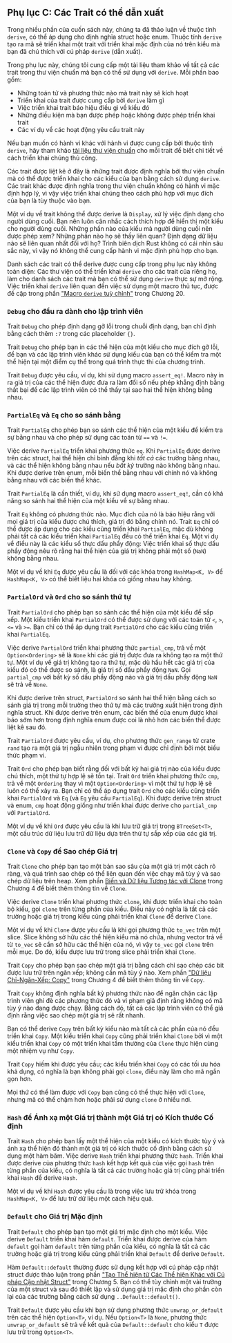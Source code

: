 ## Phụ lục C: Các Trait có thể dẫn xuất

Trong nhiều phần của cuốn sách này, chúng ta đã thảo luận về thuộc tính
`derive`, có thể áp dụng cho định nghĩa struct hoặc enum. Thuộc tính `derive`
tạo ra mã sẽ triển khai một trait với triển khai mặc định của nó trên kiểu mà
bạn đã chú thích với cú pháp `derive` (dẫn xuất).

Trong phụ lục này, chúng tôi cung cấp một tài liệu tham khảo về tất cả các trait
trong thư viện chuẩn mà bạn có thể sử dụng với `derive`. Mỗi phần bao gồm:

- Những toán tử và phương thức nào mà trait này sẽ kích hoạt
- Triển khai của trait được cung cấp bởi `derive` làm gì
- Việc triển khai trait báo hiệu điều gì về kiểu đó
- Những điều kiện mà bạn được phép hoặc không được phép triển khai trait
- Các ví dụ về các hoạt động yêu cầu trait này

Nếu bạn muốn có hành vi khác với hành vi được cung cấp bởi thuộc tính `derive`,
hãy tham khảo
[tài liệu thư viện chuẩn](https://doc.rust-lang.org/std/index.html)<!-- ignore -->
cho mỗi trait để biết chi tiết về cách triển khai chúng thủ công.

Các trait được liệt kê ở đây là những trait được định nghĩa bởi thư viện chuẩn
mà có thể được triển khai cho các kiểu của bạn bằng cách sử dụng `derive`. Các
trait khác được định nghĩa trong thư viện chuẩn không có hành vi mặc định hợp
lý, vì vậy việc triển khai chúng theo cách phù hợp với mục đích của bạn là tùy
thuộc vào bạn.

Một ví dụ về trait không thể được derive là `Display`, xử lý việc định dạng cho
người dùng cuối. Bạn nên luôn cân nhắc cách thích hợp để hiển thị một kiểu cho
người dùng cuối. Những phần nào của kiểu mà người dùng cuối nên được phép xem?
Những phần nào họ sẽ thấy liên quan? Định dạng dữ liệu nào sẽ liên quan nhất đối
với họ? Trình biên dịch Rust không có cái nhìn sâu sắc này, vì vậy nó không thể
cung cấp hành vi mặc định phù hợp cho bạn.

Danh sách các trait có thể derive được cung cấp trong phụ lục này không toàn
diện: Các thư viện có thể triển khai `derive` cho các trait của riêng họ, làm
cho danh sách các trait mà bạn có thể sử dụng `derive` thực sự mở rộng. Việc
triển khai `derive` liên quan đến việc sử dụng một macro thủ tục, được đề cập
trong phần ["Macro `derive` tuỳ chỉnh"][custom-derive-macros]<!-- ignore -->
trong Chương 20.

### `Debug` cho đầu ra dành cho lập trình viên

Trait `Debug` cho phép định dạng gỡ lỗi trong chuỗi định dạng, bạn chỉ định bằng
cách thêm `:?` trong các placeholder `{}`.

Trait `Debug` cho phép bạn in các thể hiện của một kiểu cho mục đích gỡ lỗi, để
bạn và các lập trình viên khác sử dụng kiểu của bạn có thể kiểm tra một thể hiện
tại một điểm cụ thể trong quá trình thực thi của chương trình.

Trait `Debug` được yêu cầu, ví dụ, khi sử dụng macro `assert_eq!`. Macro này in
ra giá trị của các thể hiện được đưa ra làm đối số nếu phép khẳng định bằng thất
bại để các lập trình viên có thể thấy tại sao hai thể hiện không bằng nhau.

### `PartialEq` và `Eq` cho so sánh bằng

Trait `PartialEq` cho phép bạn so sánh các thể hiện của một kiểu để kiểm tra sự
bằng nhau và cho phép sử dụng các toán tử `==` và `!=`.

Việc derive `PartialEq` triển khai phương thức `eq`. Khi `PartialEq` được derive
trên các struct, hai thể hiện chỉ bình đẳng khi _tất cả_ các trường bằng nhau,
và các thể hiện không bằng nhau nếu _bất kỳ_ trường nào không bằng nhau. Khi
được derive trên enum, mỗi biến thể bằng nhau với chính nó và không bằng nhau
với các biến thể khác.

Trait `PartialEq` là cần thiết, ví dụ, khi sử dụng macro `assert_eq!`, cần có
khả năng so sánh hai thể hiện của một kiểu về sự bằng nhau.

Trait `Eq` không có phương thức nào. Mục đích của nó là báo hiệu rằng với mọi
giá trị của kiểu được chú thích, giá trị đó bằng chính nó. Trait `Eq` chỉ có thể
được áp dụng cho các kiểu cũng triển khai `PartialEq`, mặc dù không phải tất cả
các kiểu triển khai `PartialEq` đều có thể triển khai `Eq`. Một ví dụ về điều
này là các kiểu số thực dấu phẩy động: Việc triển khai số thực dấu phẩy động nêu
rõ rằng hai thể hiện của giá trị không phải một số (`NaN`) không bằng nhau.

Một ví dụ về khi `Eq` được yêu cầu là đối với các khóa trong `HashMap<K, V>` để
`HashMap<K, V>` có thể biết liệu hai khóa có giống nhau hay không.

### `PartialOrd` và `Ord` cho so sánh thứ tự

Trait `PartialOrd` cho phép bạn so sánh các thể hiện của một kiểu để sắp xếp.
Một kiểu triển khai `PartialOrd` có thể được sử dụng với các toán tử `<`, `>`,
`<=` và `>=`. Bạn chỉ có thể áp dụng trait `PartialOrd` cho các kiểu cũng triển
khai `PartialEq`.

Việc derive `PartialOrd` triển khai phương thức `partial_cmp`, trả về một
`Option<Ordering>` sẽ là `None` khi các giá trị được đưa ra không tạo ra một thứ
tự. Một ví dụ về giá trị không tạo ra thứ tự, mặc dù hầu hết các giá trị của
kiểu đó có thể được so sánh, là giá trị số dấu phẩy động `NaN`. Gọi
`partial_cmp` với bất kỳ số dấu phẩy động nào và giá trị dấu phẩy động `NaN` sẽ
trả về `None`.

Khi được derive trên struct, `PartialOrd` so sánh hai thể hiện bằng cách so sánh
giá trị trong mỗi trường theo thứ tự mà các trường xuất hiện trong định nghĩa
struct. Khi được derive trên enum, các biến thể của enum được khai báo sớm hơn
trong định nghĩa enum được coi là nhỏ hơn các biến thể được liệt kê sau đó.

Trait `PartialOrd` được yêu cầu, ví dụ, cho phương thức `gen_range` từ crate
`rand` tạo ra một giá trị ngẫu nhiên trong phạm vi được chỉ định bởi một biểu
thức phạm vi.

Trait `Ord` cho phép bạn biết rằng đối với bất kỳ hai giá trị nào của kiểu được
chú thích, một thứ tự hợp lệ sẽ tồn tại. Trait `Ord` triển khai phương thức
`cmp`, trả về một `Ordering` thay vì một `Option<Ordering>` vì một thứ tự hợp lệ
sẽ luôn có thể xảy ra. Bạn chỉ có thể áp dụng trait `Ord` cho các kiểu cũng
triển khai `PartialOrd` và `Eq` (và `Eq` yêu cầu `PartialEq`). Khi được derive
trên struct và enum, `cmp` hoạt động giống như triển khai được derive cho
`partial_cmp` với `PartialOrd`.

Một ví dụ về khi `Ord` được yêu cầu là khi lưu trữ giá trị trong `BTreeSet<T>`,
một cấu trúc dữ liệu lưu trữ dữ liệu dựa trên thứ tự sắp xếp của các giá trị.

### `Clone` và `Copy` để Sao chép Giá trị

Trait `Clone` cho phép bạn tạo một bản sao sâu của một giá trị một cách rõ ràng,
và quá trình sao chép có thể liên quan đến việc chạy mã tùy ý và sao chép dữ
liệu trên heap. Xem phần [Biến và Dữ liệu Tương tác với
Clone][variables-and-data-interacting-with-clone]<!-- ignore --> trong Chương 4
để biết thêm thông tin về `Clone`.

Việc derive `Clone` triển khai phương thức `clone`, khi được triển khai cho toàn
bộ kiểu, gọi `clone` trên từng phần của kiểu. Điều này có nghĩa là tất cả các
trường hoặc giá trị trong kiểu cũng phải triển khai `Clone` để derive `Clone`.

Một ví dụ về khi `Clone` được yêu cầu là khi gọi phương thức `to_vec` trên một
slice. Slice không sở hữu các thể hiện kiểu mà nó chứa, nhưng vector trả về từ
`to_vec` sẽ cần sở hữu các thể hiện của nó, vì vậy `to_vec` gọi `clone` trên mỗi
mục. Do đó, kiểu được lưu trữ trong slice phải triển khai `Clone`.

Trait `Copy` cho phép bạn sao chép một giá trị bằng cách chỉ sao chép các bit
được lưu trữ trên ngăn xếp; không cần mã tùy ý nào. Xem phần ["Dữ liệu
Chỉ-Ngăn-Xếp: Copy"][stack-only-data-copy]<!-- ignore --> trong Chương 4 để biết
thêm thông tin về `Copy`.

Trait `Copy` không định nghĩa bất kỳ phương thức nào để ngăn chặn các lập trình
viên ghi đè các phương thức đó và vi phạm giả định rằng không có mã tùy ý nào
đang được chạy. Bằng cách đó, tất cả các lập trình viên có thể giả định rằng
việc sao chép một giá trị sẽ rất nhanh.

Bạn có thể derive `Copy` trên bất kỳ kiểu nào mà tất cả các phần của nó đều
triển khai `Copy`. Một kiểu triển khai `Copy` cũng phải triển khai `Clone` bởi
vì một kiểu triển khai `Copy` có một triển khai tầm thường của `Clone` thực hiện
cùng một nhiệm vụ như `Copy`.

Trait `Copy` hiếm khi được yêu cầu; các kiểu triển khai `Copy` có các tối ưu hóa
khả dụng, có nghĩa là bạn không phải gọi `clone`, điều này làm cho mã ngắn gọn
hơn.

Mọi thứ có thể làm được với `Copy` bạn cũng có thể thực hiện với `Clone`, nhưng
mã có thể chậm hơn hoặc phải sử dụng `clone` ở nhiều nơi.

### `Hash` để Ánh xạ một Giá trị thành một Giá trị có Kích thước Cố định

Trait `Hash` cho phép bạn lấy một thể hiện của một kiểu có kích thước tùy ý và
ánh xạ thể hiện đó thành một giá trị có kích thước cố định bằng cách sử dụng một
hàm băm. Việc derive `Hash` triển khai phương thức `hash`. Triển khai được
derive của phương thức `hash` kết hợp kết quả của việc gọi `hash` trên từng phần
của kiểu, có nghĩa là tất cả các trường hoặc giá trị cũng phải triển khai `Hash`
để derive `Hash`.

Một ví dụ về khi `Hash` được yêu cầu là trong việc lưu trữ khóa trong
`HashMap<K, V>` để lưu trữ dữ liệu một cách hiệu quả.

### `Default` cho Giá trị Mặc định

Trait `Default` cho phép bạn tạo một giá trị mặc định cho một kiểu. Việc derive
`Default` triển khai hàm `default`. Triển khai được derive của hàm `default` gọi
hàm `default` trên từng phần của kiểu, có nghĩa là tất cả các trường hoặc giá
trị trong kiểu cũng phải triển khai `Default` để derive `Default`.

Hàm `Default::default` thường được sử dụng kết hợp với cú pháp cập nhật struct
được thảo luận trong phần ["Tạo Thể hiện từ Các Thể hiện Khác với Cú pháp Cập
nhật
Struct"][creating-instances-from-other-instances-with-struct-update-syntax]<!-- ignore -->
trong Chương 5. Bạn có thể tùy chỉnh một vài trường của một struct và sau đó
thiết lập và sử dụng giá trị mặc định cho phần còn lại của các trường bằng cách
sử dụng `..Default::default()`.

Trait `Default` được yêu cầu khi bạn sử dụng phương thức `unwrap_or_default`
trên các thể hiện `Option<T>`, ví dụ. Nếu `Option<T>` là `None`, phương thức
`unwrap_or_default` sẽ trả về kết quả của `Default::default` cho kiểu `T` được
lưu trữ trong `Option<T>`.

[creating-instances-from-other-instances-with-struct-update-syntax]:
  ch05-01-defining-structs.html#creating-instances-from-other-instances-with-struct-update-syntax
[stack-only-data-copy]: ch04-01-what-is-ownership.html#stack-only-data-copy
[variables-and-data-interacting-with-clone]:
  ch04-01-what-is-ownership.html#variables-and-data-interacting-with-clone
[custom-derive-macros]: ch20-05-macros.html#custom-derive-macros
